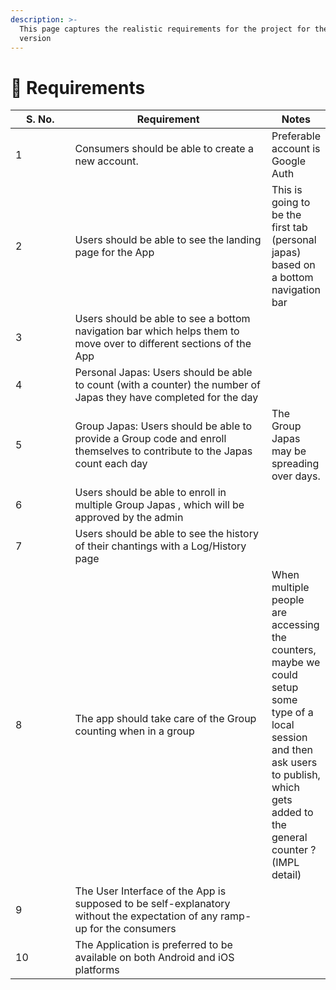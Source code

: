 ```yaml
---
description: >-
  This page captures the realistic requirements for the project for the first
  version
---
```


# 🔧 Requirements

<table><thead><tr><th width="96">S. No.</th><th width="360">Requirement</th><th>Notes</th></tr></thead><tbody><tr><td>1</td><td>Consumers should be able to create a new account.</td><td>Preferable account is Google Auth</td></tr><tr><td>2</td><td>Users should be able to see the landing page for the App</td><td>This is going to be the first tab (personal japas) based on a bottom navigation bar</td></tr><tr><td>3</td><td>Users should be able to see a bottom navigation bar which helps them to move over to different sections of the App</td><td></td></tr><tr><td>4</td><td>Personal Japas: Users should be able to count (with a counter) the number of Japas they have completed for the day</td><td></td></tr><tr><td>5</td><td>Group Japas: Users should be able to provide a Group code and enroll themselves to contribute to the Japas count each day</td><td>The Group Japas may be spreading over days.</td></tr><tr><td>6</td><td>Users should be able to enroll in multiple Group Japas , which will be approved by the admin</td><td></td></tr><tr><td>7</td><td>Users should be able to see the history of their chantings with a Log/History page</td><td></td></tr><tr><td>8</td><td>The app should take care of the Group counting when in a group</td><td>When multiple people are accessing the counters, maybe we could setup some type of a local session and then ask users to publish, which gets added to the general counter ? (IMPL detail)</td></tr><tr><td>9</td><td>The User Interface of the App is supposed to be self-explanatory without the expectation of any ramp-up for the consumers</td><td></td></tr><tr><td>10</td><td>The Application is preferred to be available on both Android and iOS platforms</td><td></td></tr></tbody></table>
